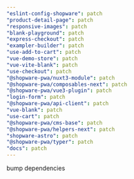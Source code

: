 ```yaml
---
"eslint-config-shopware": patch
"product-detail-page": patch
"responsive-images": patch
"blank-playground": patch
"express-checkout": patch
"exampler-builder": patch
"use-add-to-cart": patch
"vue-demo-store": patch
"vue-vite-blank": patch
"use-checkout": patch
"@shopware-pwa/nuxt3-module": patch
"@shopware-pwa/composables-next": patch
"@shopware-pwa/vue3-plugin": patch
"login-form": patch
"@shopware-pwa/api-client": patch
"vue-blank": patch
"use-cart": patch
"@shopware-pwa/cms-base": patch
"@shopware-pwa/helpers-next": patch
"shopware-astro": patch
"@shopware-pwa/typer": patch
"docs": patch
---
```


bump dependencies
